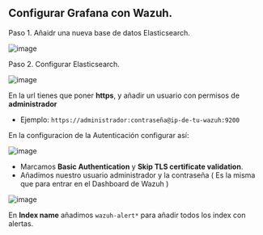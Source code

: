 ## Configurar Grafana con Wazuh.

Paso 1. Añaidr una nueva base de datos Elasticsearch.

![image](https://github.com/Buzziex/FULLSIEMBuzzi/assets/114906778/adc94f5b-a8de-417c-9a28-4468665f8c40)

Paso 2. Configurar Elasticsearch. 

![image](https://github.com/Buzziex/FULLSIEMBuzzi/assets/114906778/45b9507d-2dd7-4c57-a12f-8d6f34a09276)

En la url tienes que poner **https**, y añadir un usuario con permisos de **administrador**
- Ejemplo:
  <code>https://administrador:contraseña@ip-de-tu-wazuh:9200</code>


En la configuracion de la Autenticación configurar así:

![image](https://github.com/Buzziex/FULLSIEMBuzzi/assets/114906778/0b8bd526-6dac-4743-99ab-ce1058215fc1)

- Marcamos **Basic Authentication** y **Skip TLS certificate validation**. 
- Añadimos nuestro usuario administrador y la contraseña ( Es la misma que para entrar en el Dashboard de Wazuh )


![image](https://github.com/Buzziex/FULLSIEMBuzzi/assets/114906778/46200ceb-d16f-4bd2-bced-aeb0fde9c0d5)

En **Index name** añadimos <code>wazuh-alert*</code> para añadir todos los index con alertas. 

